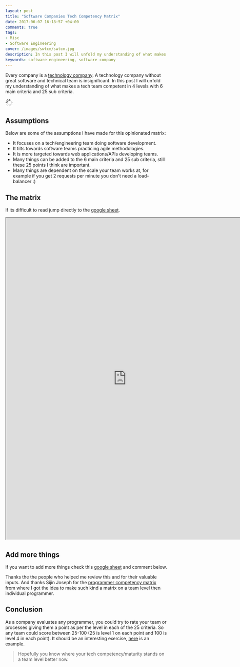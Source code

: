 ```yaml
---
layout: post
title: "Software Companies Tech Competency Matrix"
date: 2017-06-07 16:18:57 +04:00
comments: true
tags:
- Misc
- Software Engineering
cover: /images/swtcm/swtcm.jpg
description: In this post I will unfold my understanding of what makes a tech team competent in 4 levels with 6 main criteria and 25 sub criteria.
keywords: software engineering, software company
---
```


Every company is a [technology company](https://www.forbes.com/sites/forbestechcouncil/2017/01/23/why-every-company-is-a-technology-company/#62d4503657ae). A technology company without great software and technical team is insignificant. In this post I will unfold my understanding of what makes a tech team competent in 4 levels with 6 main criteria and 25 sub criteria.

<img class="center" src="/images/generic/loading.gif" data-echo="/images/swtcm/swtcm.jpg" title="Software Companies Tech Competency Matrix" alt="Software Companies Tech Competency Matrix">

<!-- more -->

## Assumptions

Below are some of the assumptions I have made for this opinionated matrix:

* It focuses on a tech/engineering team doing software development.
* It tilts towards software teams practicing agile methodologies.
* It is more targeted towards web applications/APIs developing teams.
* Many things can be added to the 6 main criteria and 25 sub criteria, still these 25 points I think are important.
* Many things are dependent on the scale your team works at, for example if you get 2 requests per minute you don't need a load-balancer :)

## The matrix

If its difficult to read jump directly to the [google sheet](https://docs.google.com/spreadsheets/d/1uDx5RG8k7Oxl6REGPgZIG-qqCNfn3E8WwczPPyoWvSA/edit?usp=sharing).

<iframe src="https://docs.google.com/spreadsheets/d/1uDx5RG8k7Oxl6REGPgZIG-qqCNfn3E8WwczPPyoWvSA/pubhtml?gid=0&amp;single=true&amp;widget=false&amp;headers=false" width="750px" height="1000px"></iframe>

## Add more things

If you want to add more things check this [google sheet](https://docs.google.com/spreadsheets/d/1uDx5RG8k7Oxl6REGPgZIG-qqCNfn3E8WwczPPyoWvSA/edit?usp=sharing) and comment below.

Thanks the the people who helped me review this and for their valuable inputs. And thanks Sijin Joseph for the [programmer competency matrix](http://sijinjoseph.com/programmer-competency-matrix/) from where I got the idea to
make such kind a matrix on a team level then individual programmer.

## Conclusion

As a company evaluates any programmer, you could try to rate your team or processes giving them a point as per the level in each of the 25 criteria.
So any team could score between 25-100 (25 is level 1 on each point and 100 is level 4 in each point). It should be an interesting exercise, [here](https://docs.google.com/spreadsheets/d/1nenLo3uV3xN0PBt-heg0HLogLgHKw32QFeF4wj6Hdqs/edit?usp=sharing) is an example.

> Hopefully you know where your tech competency/maturity stands on a team level better now.
